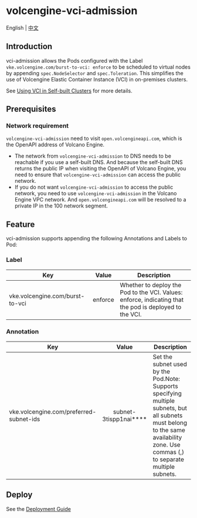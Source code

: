 # volcengine-vci-admission
English | [中文](./README_zh.md)

## Introduction
vci-admission allows the Pods configured with the Label `vke.volcengine.com/burst-to-vci: enforce` to be scheduled to virtual nodes 
by appending `spec.NodeSelector` and `spec.Toleration`. This simplifies the use of Volcengine Elastic Container Instance (VCI) in on-premises clusters.

See [Using VCI in Self-built Clusters](https://www.volcengine.com/docs/6460/1159231) for more details.

## Prerequisites
### Network requirement
`volcengine-vci-admission` need to visit `open.volcengineapi.com`, which is the OpenAPI address of Volcano Engine.
- The network from `volcengine-vci-admission` to DNS needs to be reachable if you use a self-built DNS. And because the self-built DNS returns the public IP when visiting the OpenAPI of Volcano Engine, you need to ensure that `volcengine-vci-admission` can access the public network.
- If you do not want `volcengine-vci-admission` to access the public network, you need to use `volcengine-vci-admission` in the Volcano Engine VPC network. And `open.volcengineapi.com` will be resolved to a private IP in the 100 network segment.

## Feature
vci-admission supports appending the following Annotations and Labels to Pod:
### Label
| Key                             |     Value     | Description                                                                                                            |
|---------------------------------|:-------------:|---------------------------------------------------------------------------------------------------------------|
| vke.volcengine.com/burst-to-vci |    enforce    | Whether to deploy the Pod to the VCI. Values: enforce, indicating that the pod is deployed to the VCI. |
### Annotation
| Key         |     Value     | Description                                                                               |
|-------------|:-------------:|----------------------------------------------------------------------------------|
| vke.volcengine.com/preferred-subnet-ids |    subnet-3tispp1nai****    | Set the subnet used by the Pod.Note:<br>Supports specifying multiple subnets, but all subnets must belong to the same availability zone. Use commas (,) to separate multiple subnets. |

## Deploy
See the [Deployment Guide](docs/deploy_zh.md)
